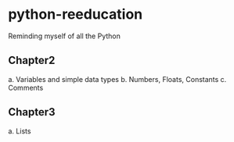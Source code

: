 # python-reeducation

Reminding myself of all the Python

## Chapter2

a. Variables and simple data types
b. Numbers, Floats, Constants
c. Comments

## Chapter3

a. Lists

